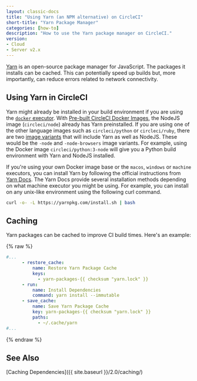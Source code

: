 ```yaml
---
layout: classic-docs
title: "Using Yarn (an NPM alternative) on CircleCI"
short-title: "Yarn Package Manager"
categories: [how-to]
description: "How to use the Yarn package manager on CircleCI."
version:
- Cloud
- Server v2.x
---
```


[Yarn](https://yarnpkg.com/) is an open-source package manager for JavaScript.
The packages it installs can be cached.
This can potentially speed up builds but, more importantly, can reduce errors related to network connectivity.

## Using Yarn in CircleCI

Yarn might already be installed in your build environment if you are using the [`docker` executor](https://circleci.com/docs/2.0/executor-types/#using-docker).
With [Pre-built CircleCI Docker Images](https://circleci.com/docs/2.0/circleci-images/), the NodeJS image (`circleci/node`) already has Yarn preinstalled.
If you are using one of the other language images such as `circleci/python` or `circleci/ruby`, there are two [image variants](https://circleci.com/docs/2.0/circleci-images/#image-variants) that will include Yarn as well as NodeJS.
These would be the `-node` and `-node-browsers` image variants.
For example, using the Docker image `circleci/python:3-node` will give you a Python build environment with Yarn and NodeJS installed.

If you're using your own Docker image base or the `macos`, `windows` or `machine` executors, you can install Yarn by following the official instructions from [Yarn Docs](https://yarnpkg.com/lang/en/docs/install/). The Yarn Docs provide several installation methods depending on what machine executor you might be using. For example, you can install on any unix-like environment using the following curl command.

```sh
curl -o- -L https://yarnpkg.com/install.sh | bash
```

## Caching

Yarn packages can be cached to improve CI build times.
Here's an example:

{% raw %}
```yaml
#...
      - restore_cache:
          name: Restore Yarn Package Cache
          keys:
            - yarn-packages-{{ checksum "yarn.lock" }}
      - run:
          name: Install Dependencies
          command: yarn install --immutable
      - save_cache:
          name: Save Yarn Package Cache
          key: yarn-packages-{{ checksum "yarn.lock" }}
          paths:
            - ~/.cache/yarn
#...
```
{% endraw %}

## See Also

[Caching Dependencies]({{ site.baseurl }}/2.0/caching/)

